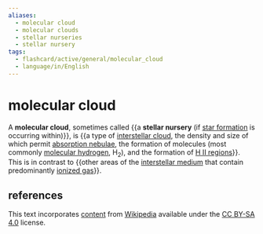 ```yaml
---
aliases:
  - molecular cloud
  - molecular clouds
  - stellar nurseries
  - stellar nursery
tags:
  - flashcard/active/general/molecular_cloud
  - language/in/English
---
```


# molecular cloud

A __molecular cloud__, sometimes called {{a __stellar nursery__ (if [star formation](star%20formation.md) is occurring within)}}, is {{a type of [interstellar cloud](interstellar%20cloud.md), the density and size of which permit [absorption nebulae](dark%20nebula.md), the formation of molecules (most commonly [molecular hydrogen](hydrogen.md), H<sub>2</sub>), and the formation of [H II regions](H%20II%20region.md)}}. This is in contrast to {{other areas of the [interstellar medium](interstellar%20medium.md) that contain predominantly [ionized gas](plasma%20(physics).md)}}. <!--SR:!2025-03-12,164,310!2025-02-11,114,250!2025-02-06,121,290-->

## references

This text incorporates [content](https://en.wikipedia.org/wiki/molecular_cloud) from [Wikipedia](Wikipedia.md) available under the [CC BY-SA 4.0](https://creativecommons.org/licenses/by-sa/4.0/) license.
